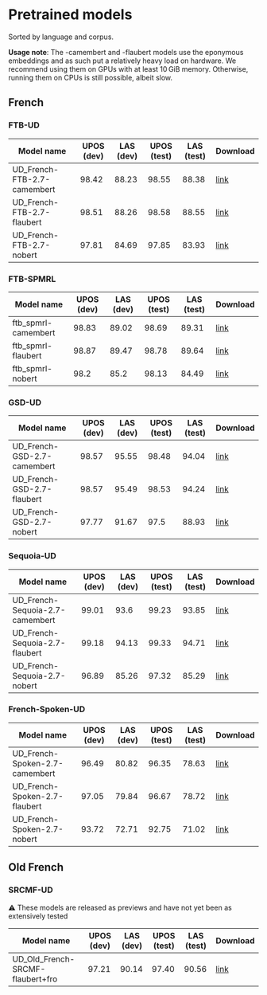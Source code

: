 # Pretrained models

Sorted by language and corpus.

**Usage note**: The -camembert and -flaubert models use the eponymous embeddings and as such put a
relatively heavy load on hardware. We recommend using them on GPUs with at least 10 GiB memory. Otherwise,
running them on CPUs is still possible, albeit slow.

## French

### FTB-UD

| Model name                  | UPOS (dev) | LAS (dev) | UPOS (test) | LAS (test) | Download                            |
| --------------------------- | ---------- | --------- | ----------- | ---------- | ----------------------------------- |
| UD_French-FTB-2.7-camembert | 98.42      | 88.23     | 98.55       | 88.38      | [link][UD_French-FTB-2.7-camembert] |
| UD_French-FTB-2.7-flaubert  | 98.51      | 88.26     | 98.58       | 88.55      | [link][UD_French-FTB-2.7-flaubert]  |
| UD_French-FTB-2.7-nobert    | 97.81      | 84.69     | 97.85       | 83.93      | [link][UD_French-FTB-2.7-nobert]    |

[UD_French-FTB-2.7-camembert]: https://sharedocs.huma-num.fr/wl/?id=d3IzkD0j011kN8yDaPkhA7P21XSGR9zE

[UD_French-FTB-2.7-flaubert]: https://sharedocs.huma-num.fr/wl/?id=LPI6M69bWEIBPhlEUdVOf8MDjotH62km

[UD_French-FTB-2.7-nobert]: https://sharedocs.huma-num.fr/wl/?id=NR27gyIoicaxxWlcj4lnvu0QpDGP84xp

### FTB-SPMRL

| Model name          | UPOS (dev) | LAS (dev) | UPOS (test) | LAS (test) | Download                    |
| ------------------- | ---------- | --------- | ----------- | ---------- | --------------------------- |
| ftb_spmrl-camembert | 98.83      | 89.02     | 98.69       | 89.31      | [link][ftb_spmrl-camembert] |
| ftb_spmrl-flaubert  | 98.87      | 89.47     | 98.78       | 89.64      | [link][ftb_spmrl-flaubert]  |
| ftb_spmrl-nobert    | 98.2       | 85.2      | 98.13       | 84.49      | [link][ftb_spmrl-nobert]    |

[ftb_spmrl-camembert]: https://sharedocs.huma-num.fr/wl/?id=YmSZmlZovSRwvOCmVxlrIBTc6lDhrNeo

[ftb_spmrl-flaubert]: https://sharedocs.huma-num.fr/wl/?id=fyvPzaP2Xo8PU31gsAN0a0qLnSmjrgq3

[ftb_spmrl-nobert]: https://sharedocs.huma-num.fr/wl/?id=EM0Jm8jzPUONRyE9H4EREQ30689OxIov

### GSD-UD

| Model name                  | UPOS (dev) | LAS (dev) | UPOS (test) | LAS (test) | Download                            |
| --------------------------- | ---------- | --------- | ----------- | ---------- | ----------------------------------- |
| UD_French-GSD-2.7-camembert | 98.57      | 95.55     | 98.48       | 94.04      | [link][UD_French-GSD-2.7-camembert] |
| UD_French-GSD-2.7-flaubert  | 98.57      | 95.49     | 98.53       | 94.24      | [link][UD_French-GSD-2.7-flaubert]  |
| UD_French-GSD-2.7-nobert    | 97.77      | 91.67     | 97.5        | 88.93      | [link][UD_French-GSD-2.7-nobert]    |

[UD_French-GSD-2.7-camembert]: https://sharedocs.huma-num.fr/wl/?id=1EjeZn3JCDDO6ulIgUffY5Rq3qvP7j1I

[UD_French-GSD-2.7-flaubert]: https://sharedocs.huma-num.fr/wl/?id=y0e4VHIwkLe3hggccKbMMf5Sa2TvpXxd

[UD_French-GSD-2.7-nobert]: https://sharedocs.huma-num.fr/wl/?id=nLN86K0ZwH7j3vD8K3zlqZwgKfv8fo4i

### Sequoia-UD

| Model name                      | UPOS (dev) | LAS (dev) | UPOS (test) | LAS (test) | Download                                |
| ------------------------------- | ---------- | --------- | ----------- | ---------- | --------------------------------------- |
| UD_French-Sequoia-2.7-camembert | 99.01      | 93.6      | 99.23       | 93.85      | [link][UD_French-Sequoia-2.7-camembert] |
| UD_French-Sequoia-2.7-flaubert  | 99.18      | 94.13     | 99.33       | 94.71      | [link][UD_French-Sequoia-2.7-flaubert]  |
| UD_French-Sequoia-2.7-nobert    | 96.89      | 85.26     | 97.32       | 85.29      | [link][UD_French-Sequoia-2.7-nobert]    |

[UD_French-Sequoia-2.7-camembert]: https://sharedocs.huma-num.fr/wl/?id=xrGkUv2Mq4ddW4KVdKBehsq0yn3UzpWU

[UD_French-Sequoia-2.7-flaubert]: https://sharedocs.huma-num.fr/wl/?id=L2WEbxUjQhLGxJ0ABglPuK02JWUhejkV

[UD_French-Sequoia-2.7-nobert]: https://sharedocs.huma-num.fr/wl/?id=Q0hVQbtn7jK3BGZqwQbTA4HNpOrWkl5g

### French-Spoken-UD

| Model name                     | UPOS (dev) | LAS (dev) | UPOS (test) | LAS (test) | Download                               |
| ------------------------------ | ---------- | --------- | ----------- | ---------- | -------------------------------------- |
| UD_French-Spoken-2.7-camembert | 96.49      | 80.82     | 96.35       | 78.63      | [link][UD_French-Spoken-2.7-camembert] |
| UD_French-Spoken-2.7-flaubert  | 97.05      | 79.84     | 96.67       | 78.72      | [link][UD_French-Spoken-2.7-flaubert]  |
| UD_French-Spoken-2.7-nobert    | 93.72      | 72.71     | 92.75       | 71.02      | [link][UD_French-Spoken-2.7-nobert]    |

[UD_French-Spoken-2.7-camembert]: https://sharedocs.huma-num.fr/wl/?id=9XuMjPlMPPzxekIid1wJTq53XUPhmkei

[UD_French-Spoken-2.7-flaubert]: https://sharedocs.huma-num.fr/wl/?id=5DfSBR6kAHrJjfVQhUbad3Y6oAvifd9n

[UD_French-Spoken-2.7-nobert]: https://sharedocs.huma-num.fr/wl/?id=5oZ0Oio6R1yO4cqsi9Dn9RsGLkVONt3m

## Old French

### SRCMF-UD

⚠ These models are released as previews and have not yet been as extensively tested

| Model name                       | UPOS (dev) | LAS (dev) | UPOS (test) | LAS (test) | Download                                 |
| -------------------------------- | ---------- | --------- | ----------- | ---------- | ---------------------------------------- |
| UD_Old_French-SRCMF-flaubert+fro | 97.21      | 90.14     | 97.40       | 90.56      | [link][UD_Old_French-SRCMF-flaubert+fro] |

[UD_Old_French-SRCMF-flaubert+fro]: https://sharedocs.huma-num.fr/wl/?id=U3LQ1dGJmzJfIchpTMGyzU7TDmALQy9E
